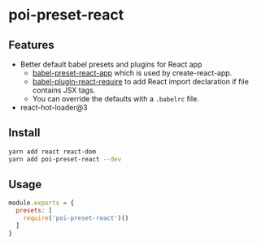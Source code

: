 # poi-preset-react

## Features

- Better default babel presets and plugins for React app
  - [babel-preset-react-app](https://github.com/facebookincubator/create-react-app/tree/master/packages/babel-preset-react-app) which is used by create-react-app.
  - [babel-plugin-react-require](https://github.com/vslinko/babel-plugin-react-require) to add React import declaration if file contains JSX tags.
  - You can override the defaults with a `.babelrc` file.
- react-hot-loader@3

## Install

```bash
yarn add react react-dom
yarn add poi-preset-react --dev
```

## Usage

```js
module.exports = {
  presets: [
    require('poi-preset-react')()
  ]
}
```
